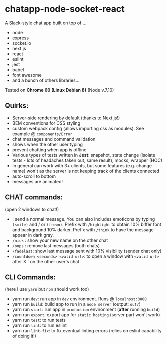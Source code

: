 # chatapp-node-socket-react
A Slack-style chat app built on top of ...
- node
- express
- socket.io
- next.js
- react
- eslint
- jest
- babel
- font awesome
- and a bunch of others libraries...

Tested on **Chrome 60 (Linux Debian 8)** (Node v.7.10)

## Quirks:
- Server-side rendering by default (thanks to Next.js!)
- BEM conventions for CSS styling
- custom webpack config (allows importing css as modules). See example @ `components/Error`
- chat messages and command validation
- shows when the other user typing
- prevent chatting when app is offline
- Various types of tests written in **Jest**: snapshot, state change (isolate tests - lots of headaches taken out, same result), mocks, wrapper (HOC)
- In general can work with 3+ clients, but some features (e.g. change name) won't as the server is not keeping track of the clients connected
- auto-scroll to bottom
- messages are animated!

## CHAT commands:
(open 2 windows to chat!)

- <message>: send a normal message. You can also includes emoticons by typing `(smile)` and / or `(frown)`. Prefix with `/highlight` to obtain 10% biffer font and background 10% darker. Prefix with `/think` to have the message appear in dark gray.
- `/nick` <name>: show your new name on the other chat
- `/oops` : remove last messages (both chats)
- `/fadelast`: show last message sent with 10% visibility (sender chat only)
- `/countdown <seconds> <valid url>`: to open a window with `<valid url>` after X `<seconds> on the other user's chat

## CLI Commands:
(here I use `yarn` but `npm` should work too)

- yarn run `dev`: run app in `dev` environment. Runs @ `localhost:3000`
- yarn run `build`: build app to run in a `node server` (output: `out/`)
- yarn run `start`: run app in `production` environment (**after** running `build`)
- yarn run `export`: export app for `static hosting` (server part won't work)
- yarn run `test`: to run tests
- yarn run `lint`: to run eslint
- yarn run `lint-fix`: to fix eventual linting errors (relies on eslint capability of doing it!)

